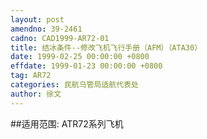 ```yaml
---
layout: post
amendno: 39-2461
cadno: CAD1999-AR72-01
title: 结冰条件--修改飞机飞行手册（AFM）（ATA30）
date: 1999-02-25 00:00:00 +0800
effdate: 1999-01-23 00:00:00 +0800
tag: AR72
categories: 民航乌管局适航代表处
author: 徐文
---
```


##适用范围:
ATR72系列飞机

